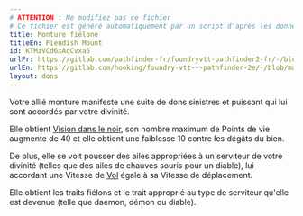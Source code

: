 ```yaml
---
# ATTENTION : Ne modifiez pas ce fichier
# Ce fichier est généré automatiquement par un script d'après les données du module Foundry VTT officiel et de sa traduction
title: Monture fiélone
titleEn: Fiendish Mount
id: KTMzVCd6xAqCvxa5
urlFr: https://gitlab.com/pathfinder-fr/foundryvtt-pathfinder2-fr/-/blob/master/data/feats/KTMzVCd6xAqCvxa5.htm
urlEn: https://gitlab.com/hooking/foundry-vtt---pathfinder-2e/-/blob/master/packs/data/feats.db/fiendish-mount.json
layout: dons
---
```

Votre allié monture manifeste une suite de dons sinistres et puissant qui lui sont accordés par votre divinité.

Elle obtient [Vision dans le noir](../capacités-ascendances/vision-dans-le-noir.html), son nombre maximum de Points de vie augmente de 40 et elle obtient une faiblesse 10 contre les dégâts du bien.

De plus, elle se voit pousser des ailes appropriées à un serviteur de votre divinité (telles que des ailes de chauves souris pour un diable), lui accordant une Vitesse de [Vol](../actions/voler.html) égale à sa Vitesse de déplacement.

Elle obtient les traits fiélons et le trait approprié au type de serviteur qu'elle est devenue (telle que daemon, démon ou diable).

